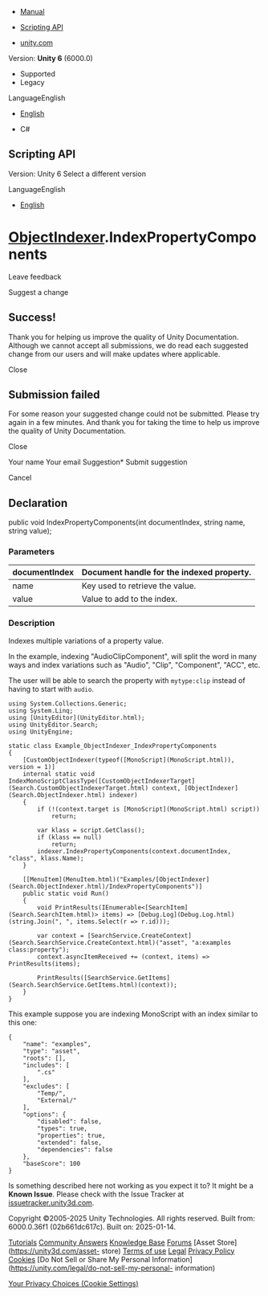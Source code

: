 [ ]()

  * [Manual](../Manual/index.html)
  * [Scripting API](../ScriptReference/index.html)

  * [unity.com](https://unity.com/)

Version: **Unity 6** (6000.0)

  * Supported
  * Legacy

LanguageEnglish

  * [English]()

  * C#

[ ](https://docs.unity3d.com)

## Scripting API

Version: Unity 6 Select a different version

LanguageEnglish

  * [English]()

#  [ObjectIndexer](Search.ObjectIndexer.html).IndexPropertyComponents

Leave feedback

Suggest a change

## Success!

Thank you for helping us improve the quality of Unity Documentation. Although
we cannot accept all submissions, we do read each suggested change from our
users and will make updates where applicable.

Close

## Submission failed

For some reason your suggested change could not be submitted. Please <a>try
again</a> in a few minutes. And thank you for taking the time to help us
improve the quality of Unity Documentation.

Close

Your name Your email Suggestion* Submit suggestion

Cancel

[ ]()

## Declaration

public void IndexPropertyComponents(int documentIndex, string name, string
value);

### Parameters

documentIndex | Document handle for the indexed property.  
---|---  
name | Key used to retrieve the value.  
value | Value to add to the index.  
  
### Description

Indexes multiple variations of a property value.

In the example, indexing "AudioClipComponent", will split the word in many
ways and index variations such as "Audio", "Clip", "Component", "ACC", etc.  
  
The user will be able to search the property with `mytype:clip` instead of
having to start with `audio`.

    
    
    using System.Collections.Generic;
    using System.Linq;
    using [UnityEditor](UnityEditor.html);
    using UnityEditor.Search;
    using UnityEngine;
    
    static class Example_ObjectIndexer_IndexPropertyComponents
    {
        [CustomObjectIndexer(typeof([MonoScript](MonoScript.html)), version = 1)]
        internal static void IndexMonoScriptClassType([CustomObjectIndexerTarget](Search.CustomObjectIndexerTarget.html) context, [ObjectIndexer](Search.ObjectIndexer.html) indexer)
        {
            if (!(context.target is [MonoScript](MonoScript.html) script))
                return;
    
            var klass = script.GetClass();
            if (klass == null)
                return;
            indexer.IndexPropertyComponents(context.documentIndex, "class", klass.Name);
        }
    
        [[MenuItem](MenuItem.html)("Examples/[ObjectIndexer](Search.ObjectIndexer.html)/IndexPropertyComponents")]
        public static void Run()
        {
            void PrintResults(IEnumerable<[SearchItem](Search.SearchItem.html)> items) => [Debug.Log](Debug.Log.html)(string.Join(", ", items.Select(r => r.id)));
    
            var context = [SearchService.CreateContext](Search.SearchService.CreateContext.html)("asset", "a:examples class:property");
            context.asyncItemReceived += (context, items) => PrintResults(items);
    
            PrintResults([SearchService.GetItems](Search.SearchService.GetItems.html)(context));
        }
    }
    

This example suppose you are indexing MonoScript with an index similar to this
one:

    
    
    {
        "name": "examples",
        "type": "asset",
        "roots": [],
        "includes": [
            ".cs"
        ],
        "excludes": [
            "Temp/",
            "External/"
        ],
        "options": {
            "disabled": false,
            "types": true,
            "properties": true,
            "extended": false,
            "dependencies": false
        },
        "baseScore": 100
    }
    

Is something described here not working as you expect it to? It might be a
**Known Issue**. Please check with the Issue Tracker at
[issuetracker.unity3d.com](https://issuetracker.unity3d.com).

Copyright ©2005-2025 Unity Technologies. All rights reserved. Built from:
6000.0.36f1 (02b661dc617c). Built on: 2025-01-14.

[Tutorials](https://unity3d.com/learn) [Community
Answers](https://answers.unity3d.com) [Knowledge
Base](https://support.unity3d.com/hc/en-us)
[Forums](https://forum.unity3d.com) [Asset Store](https://unity3d.com/asset-
store) [Terms of use](https://docs.unity3d.com/Manual/TermsOfUse.html)
[Legal](https://unity.com/legal) [Privacy
Policy](https://unity.com/legal/privacy-policy)
[Cookies](https://unity.com/legal/cookie-policy) [Do Not Sell or Share My
Personal Information](https://unity.com/legal/do-not-sell-my-personal-
information)

[Your Privacy Choices (Cookie Settings)](javascript:void\(0\);)

